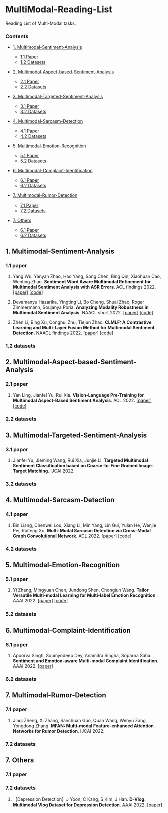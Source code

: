 # MultiModal-Reading-List
Reading List of Multi-Modal tasks.


### Contents

- [1. Multimodal-Sentiment-Analysis](#1-msa)
  - [1.1 Paper](#11-paper)
  - [1.2 Datasets](#12-datasets)
  
- [2. Multimodal-Aspect-based-Sentiment-Analysis](#2-mabsa)
  - [2.1 Paper](#21-paper)
  - [2.2 Datasets](#22-datasets)

- [3. Multimodal-Targeted-Sentiment-Analysis](#3-mtsc)
  - [3.1 Paper](#11-paper)
  - [3.2 Datasets](#12-datasets)
  
- [4. Multimodal-Sarcasm-Detection](#4-msd)
  - [4.1 Paper](#31-paper)
  - [4.2 Datasets](#32-datasets)
 
- [5. Multimodal-Emotion-Recognition](#5-mer)
  - [5.1 Paper](#41-paper)
  - [5.2 Datasets](#42-datasets)

- [6. Multimodal-Complaint-Identification](#6-mci)
  - [6.1 Paper](#51-paper)
  - [6.2 Datasets](#52-datasets)

- [7. Multimodal-Rumor-Detection](#7-mrd)
  - [7.1 Paper](#51-paper)
  - [7.2 Datasets](#52-datasets)

- [7. Others](#7-others)
  - [6.1 Paper](#61-paper)
  - [6.2 Datasets](#62-datasets)

<!--
  - [1.2 Aspect Extraction](#12-aspect-extraction)
  - [1.3 Opinion Extraction](#13-opinion-extraction)
  - [1.4 Category Detection](#14-category-detection)
  - [1.5 Aspect-Opinion Co-Extraction](#15-aspect-opinion-co-extraction)
  - [1.6 Aspect-Oriented Opinion Extraction](#16-aspect-oriented-opinion-extraction)
  - [1.7 Aspect-Opinion Pair Extraction](#17-aspect-opinion-pair-extraction)
  - [1.8 Aspect-Sentiment Pair Extraction](#18-aspect-sentiment-pair-extraction)
  - [1.9 Category-Oriented Sentiment Classification](#19-category-oriented-sentiment-classification)
  - [1.10 Category-Sentiment Hierarchical Classification](#110-category-sentiment-hierarchical-classification)
  - [1.11 Aspect-Category-Sentiment Triple Extraction](#111-aspect-category-sentiment-triple-extraction)
  - [1.12 Aspect-Opinion-Sentiment Triple Extraction](#112-aspect-opinion-sentiment-triple-extraction)
  - [1.13 Aspect-Category-Opinion-Sentiment Quadruple Extraction](#113-aspect-category-opinion-sentiment-quadruple-extraction)
- [2. Cross-Domain ABSA](#2-cross-domain-absa)
  - [2.1 Cross-Domain Aspect Extraction](#21-cross-domain-aspect-extraction)
  - [2.2 Cross-Domain Aspect-Opinion Co-Extraction](#22-cross-domain-aspect-opinion-co-extraction)
  - [2.3 Cross-Domain Aspect-Oriented Sentiment Classification](#23-cross-domain-aspect-oriented-sentiment-classification)
  - [2.4 Cross-Domain Aspect-Sentiment Pair Extraction](#24-cross-domain-aspect-sentiment-pair-extraction)
- [3. Multi-Modal ABSA](#3-multi-modal-absa)
  - [3.1 Multi-Modal Aspect Extraction (& Multi-Modal Named Entity Recognition)](#31-multi-modal-aspect-extraction--multi-modal-named-entity-recognition)
  - [3.2 Multi-Modal Category-Oriented Sentiment Classification](#32-multi-modal-category-oriented-sentiment-classification)
  - [3.3 Multi-Modal Aspect-Oriented Sentiment Classification](#33-multi-modal-aspect-oriented-sentiment-classification)
  - [3.4 Multi-Modal Aspect-Sentiment Pair Extraction](#34-multi-modal-aspect-sentiment-pair-extraction)
-->

## 1. Multimodal-Sentiment-Analysis
### 1.1 paper
1. Yang Wu, Yanyan Zhao, Hao Yang, Song Chen, Bing Qin, Xiaohuan Cao, Wenting Zhao. **Sentiment Word Aware Multimodal Refinement for Multimodal Sentiment Analysis with ASR Errors**. ACL findings 2022. [[paper]](https://aclanthology.org/2022.findings-acl.109/) [[code]](https://github.com/albertwy/SWRM)

1. Devamanyu Hazarika, Yingting Li, Bo Cheng, Shuai Zhao, Roger Zimmermann, Soujanya Poria. **Analyzing Modality Robustness in Multimodal Sentiment Analysis**. NAACL short 2022. [[paper]](https://arxiv.org/abs/2205.15465) [[code]](https://github.com/declare-lab/MSA-Robustness)

1. Zhen Li, Bing Xu, Conghui Zhu, Tiejun Zhao. **CLMLF: A Contrastive Learning and Multi-Layer Fusion Method for Multimodal Sentiment Detection**. NAACL findings 2022. [[paper]](https://arxiv.org/abs/2204.05515) [[code]](https://github.com/Link-Li/CLMLF)

### 1.2 datasets


## 2. Multimodal-Aspect-based-Sentiment-Analysis
### 2.1 paper
1. Yan Ling, Jianfei Yu, Rui Xia. **Vision-Language Pre-Training for Multimodal Aspect-Based Sentiment Analysis**. ACL 2022. [[paper]](https://aclanthology.org/2022.acl-long.152/) [[code]](https://github.com/NUSTM/VLP-MABSA)
 
### 2.2 datasets


## 3. Multimodal-Targeted-Sentiment-Analysis
### 3.1 paper
1. Jianfei Yu, Jieming Wang, Rui Xia, Junjie Li. **Targeted Multimodal Sentiment Classification based on Coarse-to-Fine Grained Image-Target Matching**. IJCAI 2022. 


### 3.2 datasets


## 4. Multimodal-Sarcasm-Detection
### 4.1 paper
1. Bin Liang, Chenwei Lou, Xiang Li, Min Yang, Lin Gui, Yulan He, Wenjie Pei, Ruifeng Xu. **Multi-Modal Sarcasm Detection via Cross-Modal Graph Convolutional Network**. ACL 2022. [[paper]](https://aclanthology.org/2022.acl-long.124/) [[code]](https://github.com/HITSZ-HLT/CMGCN)
 
### 4.2 datasets



## 5. Multimodal-Emotion-Recognition
### 5.1 paper
1. Yi Zhang, Mingyuan Chen, Jundong Shen, Chongjun Wang. **Tailor Versatile Multi-modal Learning for Multi-label Emotion Recognition**. AAAI 2022. [[paper]](https://arxiv.org/pdf/2201.05834.pdf) [[code]](https://github.com/kniter1/TAILOR)
 
### 5.2 datasets


## 6. Multimodal-Complaint-Identification
### 6.1 paper
1. Apoorva Singh, Soumyodeep Dey, Anamitra Singha, Sriparna Saha. **Sentiment and Emotion-aware Multi-modal Complaint Identification**. AAAI 2022. [[paper]](https://www.aaai.org/AAAI22Papers/AISI-12009.SinghA.pdf)

### 6.2 datasets

## 7. Multimodal-Rumor-Detection
### 7.1 paper
1. Jiaqi Zheng, Xi Zhang, Sanchuan Guo, Quan Wang, Wenyu Zang, Yongdong Zhang. **MFAN: Multi-modal Feature-enhanced Attention Networks for Rumor Detection**. IJCAI 2022.

### 7.2 datasets


## 7. Others
### 7.1 paper

### 7.2 datasets
1. 【Depression Detection】J Yoon, C Kang, S Kim, J Han. **D-Vlog: Multimodal Vlog Dataset for Depression Detection**. AAAI 2022. [[paper]](https://www.aaai.org/AAAI22Papers/AISI-6612.YoonJ.pdf)

